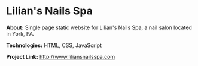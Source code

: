 # Lilian's Nails Spa

**About:** Single page static website for Lilian's Nails Spa, a nail salon located in York, PA.

**Technologies:** HTML, CSS, JavaScript

**Project Link:** http://www.liliansnailsspa.com
